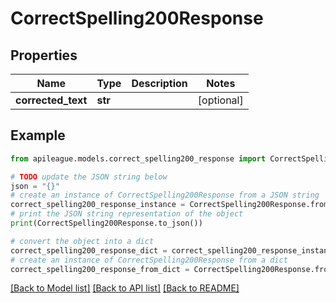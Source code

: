 # CorrectSpelling200Response


## Properties

Name | Type | Description | Notes
------------ | ------------- | ------------- | -------------
**corrected_text** | **str** |  | [optional] 

## Example

```python
from apileague.models.correct_spelling200_response import CorrectSpelling200Response

# TODO update the JSON string below
json = "{}"
# create an instance of CorrectSpelling200Response from a JSON string
correct_spelling200_response_instance = CorrectSpelling200Response.from_json(json)
# print the JSON string representation of the object
print(CorrectSpelling200Response.to_json())

# convert the object into a dict
correct_spelling200_response_dict = correct_spelling200_response_instance.to_dict()
# create an instance of CorrectSpelling200Response from a dict
correct_spelling200_response_from_dict = CorrectSpelling200Response.from_dict(correct_spelling200_response_dict)
```
[[Back to Model list]](../README.md#documentation-for-models) [[Back to API list]](../README.md#documentation-for-api-endpoints) [[Back to README]](../README.md)



